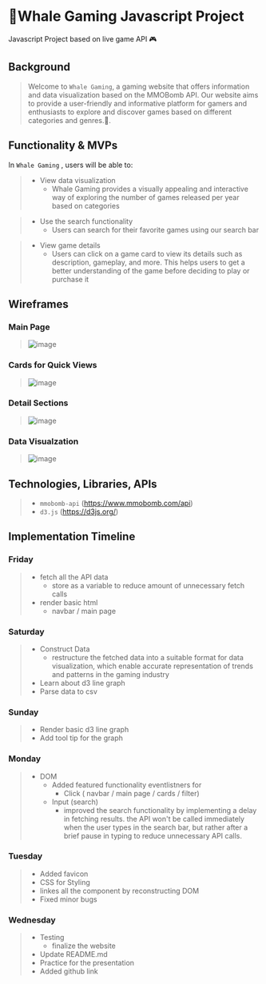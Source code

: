 # 🐳Whale Gaming Javascript Project
Javascript  Project based on live game API 🎮




## Background
> Welcome to `Whale Gaming`, a gaming website that offers information and data visualization based on the MMOBomb API. Our website aims to provide a user-friendly and informative platform for gamers and enthusiasts to explore and discover games based on different categories and genres.🐋.





## Functionality & MVPs
 In  `Whale Gaming` , users will be able to:
> - View data visualization
>   - Whale Gaming provides a visually appealing and interactive way of exploring the number of games released per year based on categories

> - Use the search functionality
>   -  Users can search for their favorite games using our search bar

> - View game details
>   - Users can click on a game card to view its details such as description, gameplay, and more. This helps users to get a better understanding of the game before deciding to play or purchase it

## Wireframes
 ### Main Page
> ![image](https://user-images.githubusercontent.com/106133580/225347911-77703b4a-d1fd-41ae-a4db-2c4b4bc72d1b.png)


 ### Cards for Quick Views
> ![image](https://user-images.githubusercontent.com/106133580/225348069-9148d092-97c0-4077-812d-70c7c2775246.png)


 ### Detail Sections
> ![image](https://user-images.githubusercontent.com/106133580/225348352-847bfc8f-ad42-49b6-b286-47e34cfa10e3.png)


 ### Data Visualzation
> ![image](https://user-images.githubusercontent.com/106133580/225348426-4131a92e-1a79-4242-b7ca-8e5e581ae2d5.png)





## Technologies, Libraries, APIs
> -  `mmobomb-api` (https://www.mmobomb.com/api)
> - `d3.js` (https://d3js.org/)



## Implementation Timeline
 ### Friday
> - fetch all the API data
>   - store as a variable to reduce amount of unnecessary fetch calls
> - render basic html
>   - navbar / main page

 ### Saturday
> - Construct Data
>   - restructure the fetched data into a suitable format for data visualization, which enable accurate representation of trends and patterns in the gaming industry
> - Learn about d3 line graph
> - Parse data to csv

 ### Sunday
> - Render basic d3 line graph
> - Add tool tip for the graph

 ### Monday
> - DOM
>   - Added featured functionality eventlistners for
>      - Click ( navbar / main page / cards / filter)
>   - Input (search)
>      - improved the search functionality by implementing a delay in fetching results. the API won't be called immediately when the user types in the search bar, but rather after a brief pause in typing to reduce unnecessary API calls.

 ### Tuesday
> - Added favicon
> - CSS for Styling
> - linkes all the component by reconstructing DOM
> - Fixed minor bugs


 ### Wednesday
> - Testing
>   - finalize the website
> - Update README.md
> - Practice for the presentation
> - Added github link


